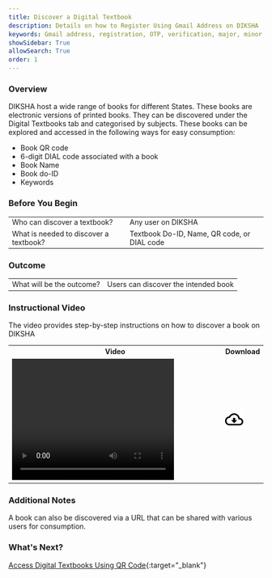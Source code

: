 ```yaml
---
title: Discover a Digital Textbook
description: Details on how to Register Using Gmail Address on DIKSHA
keywords: Gmail address, registration, OTP, verification, major, minor, credentials
showSidebar: True
allowSearch: True
order: 1
---
```


### Overview

DIKSHA host a wide range of books for different States. These books are electronic versions of printed books. They can be discovered under the Digital Textbooks tab and categorised by subjects. These books can be explored and accessed in the following ways for easy consumption:     

- Book QR code  
- 6-digit DIAL code associated with a book  
- Book Name  
- Book do-ID  
- Keywords  

### Before You Begin

<table>
<tr><td>Who can discover a textbook?</td>
<td>Any user on DIKSHA</td>
</tr>
<tr><td>What is needed to discover a textbook?</td>
<td>Textbook Do-ID, Name, QR code, or DIAL code</td></tr>
</table>

### Outcome

<table>
<tr><td>What will be the outcome?</td>
<td>Users can discover the intended book</td>
</tr>
</table>

### Instructional Video  

The video provides step-by-step instructions on how to discover a book on DIKSHA

<table>
  <tr>
    <th style="width:85%;">Video</th>
    <th style="width:15%;">Download</th>
  </tr>
  <tr>
    <td><video width="320" height="240" controls><source src="../videos/discover-book.mp4" type="video/mp4"></video></td>
    <td class="text-center"><a href="../videos/discover-book.mp4" download><img src="../../../assets/imgs/icons/outline_cloud_download.png"></a></td>
  </tr>
</table>


### Additional Notes  

A book can also be discovered via a URL that can be shared with various users for consumption. 


### What's Next?  

[Access Digital Textbooks Using QR Code](./access-qr-code.html){:target="_blank"}
